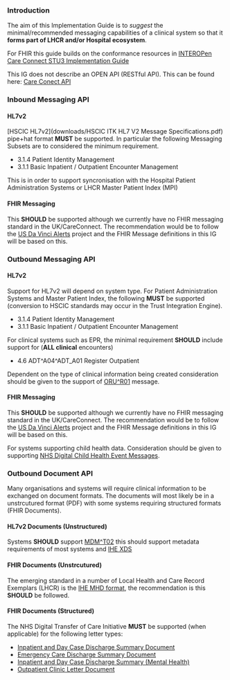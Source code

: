 
### Introduction

The aim of this Implementation Guide is to *suggest* the minimal/recommended messaging capabilities of a clinical system so that it **forms part of LHCR and/or Hospital ecosystem**.

For FHIR this guide builds on the conformance resources in [INTEROPen Care Connect STU3 Implementation Guide](https://interopen.github.io/careconnect-base-stu3/) 

This IG does not describe an OPEN API (RESTful API). This can be found here: [Care Conect API](https://kevinmayfield.github.io/careconnect-api-stu3/)

### Inbound Messaging API

#### HL7v2

[HSCIC HL7v2](downloads/HSCIC ITK HL7 V2 Message Specifications.pdf) pipe+hat format **MUST** be supported. In particular the following Messaging Subsets are to considered the minimum requirement.

* 3.1.4 Patient Identity Management
* 3.1.1 Basic Inpatient / Outpatient Encounter Management

This is in order to support syncronisation with the Hospital Patient Administration Systems or LHCR Master Patient Index (MPI)

#### FHIR Messaging

This **SHOULD** be supported although we currently have no FHIR messaging standard in the UK/CareConnect. The recommendation would be to follow the [US Da Vinci Alerts](http://build.fhir.org/ig/HL7/davinci-alerts/) project and the FHIR Message definitions in this IG will be based on this.

### Outbound Messaging API

#### HL7v2

Support for HL7v2 will depend on system type. For Patient Administration Systems and Master Patient Index, the following **MUST** be supported (conversion to HSCIC standards may occur in the Trust Integration Engine).

* 3.1.4 Patient Identity Management
* 3.1.1 Basic Inpatient / Outpatient Encounter Management

For clinical systems such as EPR, the minimal requirement **SHOULD** include support for (**ALL clinical** encounters)

* 4.6 ADT^A04^ADT_A01 Register Outpatient

Dependent on the type of clinical information being created consideration should be given to the support of [ORU^R01](http://www.hl7.eu/refactored/msgORU_R01.html) message.

#### FHIR Messaging

This **SHOULD** be supported although we currently have no FHIR messaging standard in the UK/CareConnect. The recommendation would be to follow the [US Da Vinci Alerts](http://build.fhir.org/ig/HL7/davinci-alerts/) project and the FHIR Message definitions in this IG will be based on this.

For systems supporting child health data. Consideration should be given to supporting [NHS Digital Child Health Event Messages](https://nhsconnect.github.io/Digital-Child-Health-STU3/index.html).

### Outbound Document API

Many organisations and systems will require clinical information to be exchanged on document formats. The documents will most likely be in a unstrcutured format (PDF) with some systems requiring structured formats (FHIR Documents).

#### HL7v2 Documents (Unstructured)

Systems **SHOULD** support [MDM^T02](http://www.hl7.eu/refactored/msgMDM_T02.html) this should support metadata requirements of most systems and [IHE XDS](https://wiki.ihe.net/index.php/Cross-Enterprise_Document_Sharing)


#### FHIR Documents (Unstrcutured)

The emerging standard in a number of Local Health and Care Record Exemplars (LHCR) is the [IHE MHD format](https://build.fhir.org/ig/IHE/ITI.MHD), the recommendation is this **SHOULD** be followed.

#### FHIR Documents (Structured)

The NHS Digital Transfer of Care Initiative **MUST** be supported (when applicable) for the following letter types:

* [Inpatient and Day Case Discharge Summary Document](https://developer.nhs.uk/apis/itk3tocedischarge-2-6-0/) 
* [Emergency Care Discharge Summary Document](https://developer.nhs.uk/apis/itk3emergencycareedischarge-2-6-0/)
* [Inpatient and Day Case Discharge Summary (Mental Health)](https://developer.nhs.uk/apis/itk3tocmentalhealthedischarge-2-6-0/)
* [Outpatient Clinic Letter Document](https://developer.nhs.uk/apis/itk3tocoutpatientletter-2-6-0/)